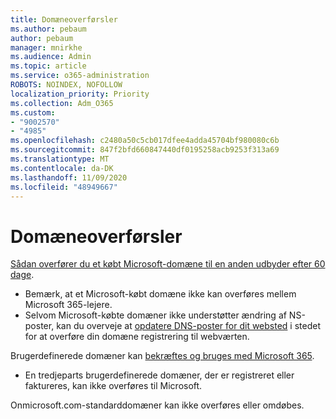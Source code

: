 ```yaml
---
title: Domæneoverførsler
ms.author: pebaum
author: pebaum
manager: mnirkhe
ms.audience: Admin
ms.topic: article
ms.service: o365-administration
ROBOTS: NOINDEX, NOFOLLOW
localization_priority: Priority
ms.collection: Adm_O365
ms.custom:
- "9002570"
- "4985"
ms.openlocfilehash: c2480a50c5cb017dfee4adda45704bf980080c6b
ms.sourcegitcommit: 847f2bfd660847440df0195258acb9253f313a69
ms.translationtype: MT
ms.contentlocale: da-DK
ms.lasthandoff: 11/09/2020
ms.locfileid: "48949667"
---
```

# <a name="domain-transfers"></a>Domæneoverførsler

[Sådan overfører du et købt Microsoft-domæne til en anden udbyder efter 60 dage](https://docs.microsoft.com/microsoft-365/admin/get-help-with-domains/transfer-a-domain-from-microsoft-to-another-host).

- Bemærk, at et Microsoft-købt domæne ikke kan overføres mellem Microsoft 365-lejere.
- Selvom Microsoft-købte domæner ikke understøtter ændring af NS-poster, kan du overveje at [opdatere DNS-poster for dit websted](https://docs.microsoft.com/microsoft-365/admin/dns/update-dns-records-to-retain-current-hosting-provider?view=o365-worldwide) i stedet for at overføre din domæne registrering til webværten.

Brugerdefinerede domæner kan [bekræftes og bruges med Microsoft 365](https://docs.microsoft.com/microsoft-365/admin/setup/add-domain?view=o365-worldwide).

- En tredjeparts brugerdefinerede domæner, der er registreret eller faktureres, kan ikke overføres til Microsoft.

Onmicrosoft.com-standarddomæner kan ikke overføres eller omdøbes.
